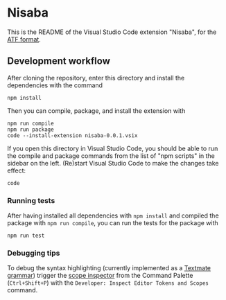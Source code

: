 # Nisaba

This is the README of the Visual Studio Code extension "Nisaba", for the [ATF
format](http://oracc.museum.upenn.edu/doc/help/editinginatf/index.html).

## Development workflow

After cloning the repository, enter this directory and install the dependencies
with the command

```
npm install
```

Then you can compile, package, and install the extension with

```
npm run compile
npm run package
code --install-extension nisaba-0.0.1.vsix
```

If you open this directory in Visual Studio Code, you should be able to run the
compile and package commands from the list of "npm scripts" in the sidebar on
the left.  (Re)start Visual Studio Code to make the changes take effect:

```
code
```

### Running tests

After having installed all dependencies with `npm install` and compiled the
package with `npm run compile`, you can run the tests for the package with

```
npm run test
```

### Debugging tips

To debug the syntax highlighting (currently implemented as a [Textmate
grammar](https://code.visualstudio.com/api/language-extensions/syntax-highlight-guide))
trigger the [scope
inspector](https://code.visualstudio.com/api/language-extensions/syntax-highlight-guide#scope-inspector)
from the Command Palette (`Ctrl+Shift+P`) with the `Developer: Inspect Editor
Tokens and Scopes` command.
